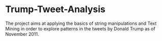 # Trump-Tweet-Analysis
The project aims at applying the basics of string manipulations and Text Mining in order to explore patterns in the tweets by Donald Trump as of November 2011.
